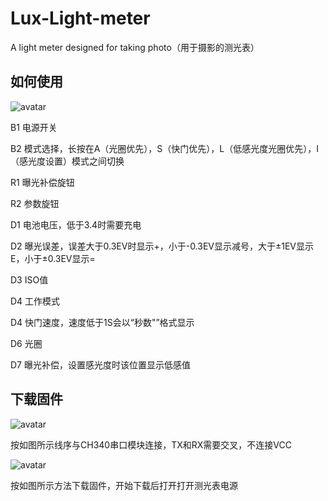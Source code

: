 # Lux-Light-meter
A light meter designed for taking photo（用于摄影的测光表）

## 如何使用
![avatar](https://github.com/Timo-AL/Luxer-Light-meter/raw/master/picture/F.jpg)

B1 电源开关

B2 模式选择，长按在A（光圈优先），S（快门优先），L（低感光度光圈优先），I（感光度设置）模式之间切换

R1 曝光补偿旋钮

R2 参数旋钮

D1 电池电压，低于3.4时需要充电

D2 曝光误差，误差大于0.3EV时显示+，小于-0.3EV显示减号，大于±1EV显示E，小于±0.3EV显示=

D3 ISO值

D4 工作模式

D4 快门速度，速度低于1S会以“秒数"”格式显示

D6 光圈

D7 曝光补偿，设置感光度时该位置显示低感值


## 下载固件

![avatar](https://github.com/Timo-AL/Luxer-Light-meter/raw/master/picture/B.jpg)

按如图所示线序与CH340串口模块连接，TX和RX需要交叉，不连接VCC

![avatar](https://github.com/Timo-AL/Luxer-Light-meter/raw/master/picture/D.png)

按如图所示方法下载固件，开始下载后打开打开测光表电源
